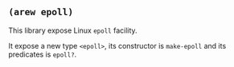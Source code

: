 
## `(arew epoll)`

This library expose Linux `epoll` facility.

It expose a new type `<epoll>`, its constructor is `make-epoll` and
its predicates is `epoll?`.
